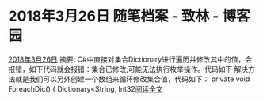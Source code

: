 
# 2018年3月26日 随笔档案 - 致林 - 博客园






[2018年3月26日](https://www.cnblogs.com/bincoding/archive/2018/03/26.html)
摘要: C\#中直接对集合Dictionary进行遍历并修改其中的值，会报错，如下代码就会报错：集合已修改;可能无法执行枚举操作。代码如下 解决方法就是我们可以另外创建一个数组来循环修改集合值，代码如下： private void ForeachDic() { Dictionary<String, Int32[阅读全文](https://www.cnblogs.com/bincoding/p/8649850.html)

